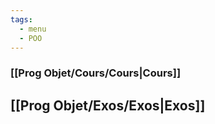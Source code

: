 ```yaml
---
tags:
  - menu
  - POO
---
```

### [[Prog Objet/Cours/Cours|Cours]]
## [[Prog Objet/Exos/Exos|Exos]]
